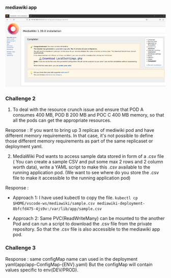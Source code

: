 

**mediawiki app**

![app](./images/app.png)

<h3> Challenge 2</h3>

1. To deal with the resource crunch issue and ensure that POD A consumes 400 MB, POD B 200 MB and POC C 400 MB memory, so that all the pods can get the appropriate resources.

Response : If you want to bring up 3 replicas of mediwiki pod and have different memory requirements. In that case, it's not possible to define those different memory requirements as part of the same replicaset or deployment yaml.

2. MediaWiki Pod wants to access sample data stored in form of a .csv file ( You can create a sample CSV and put some max 2 rows and 2 column worth data), write a YAML script to make this .csv available to the running application pod. (We want to see where do you store the .csv file to make it accessible to the running application pod)

Response : 
- Approach 1: I have used kubectl to copy the file. 
`kubectl cp $HOME/vscode-ws/mediawiki/sample.csv mediawiki-deployment-8bfcfd475-4js9v:/var/lib/app/sample.csv`

- Approach 2: Same PVC(ReadWriteMany) can be mounted to the another Pod and can run a script to download the .csv file from the private repository. So that the .csv file is also accessible to the mediawiki app pod.

<h3> Challenge 3</h3>
Response : same configMap name can used in the deployment yaml(app/app-ConfigMap-{ENV}.yaml) But the configMap will contain values specific to env(DEV/PROD).

